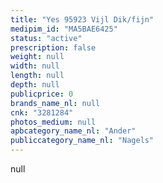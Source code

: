 ```yaml
---
title: "Yes 95923 Vijl Dik/fijn"
medipim_id: "MA5BAE6425"
status: "active"
prescription: false
weight: null
width: null
length: null
depth: null
publicprice: 0
brands_name_nl: null
cnk: "3281284"
photos_medium: null
apbcategory_name_nl: "Ander"
publiccategory_name_nl: "Nagels"
---
```

null
